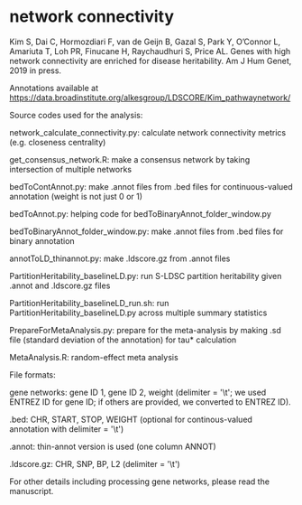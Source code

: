 # network connectivity
Kim S, Dai C, Hormozdiari F, van de Geijn B, Gazal S, Park Y, O’Connor L, Amariuta T, Loh PR, Finucane H, Raychaudhuri S, Price AL. Genes with high network connectivity are enriched for disease heritability. Am J Hum Genet, 2019 in press.

Annotations available at https://data.broadinstitute.org/alkesgroup/LDSCORE/Kim_pathwaynetwork/

Source codes used for the analysis:

network_calculate_connectivity.py: calculate network connectivity metrics (e.g. closeness centrality)

get_consensus_network.R: make a consensus network by taking intersection of multiple networks

bedToContAnnot.py: make .annot files from .bed files for continuous-valued annotation (weight is not just 0 or 1)

bedToAnnot.py: helping code for bedToBinaryAnnot_folder_window.py

bedToBinaryAnnot_folder_window.py: make .annot files from .bed files for binary annotation

annotToLD_thinannot.py: make .ldscore.gz from .annot files

PartitionHeritability_baselineLD.py: run S-LDSC partition heritability given .annot and .ldscore.gz files

PartitionHeritability_baselineLD_run.sh: run PartitionHeritability_baselineLD.py across multiple summary statistics

PrepareForMetaAnalysis.py: prepare for the meta-analysis by making .sd file (standard deviation of the annotation) for tau* calculation

MetaAnalysis.R: random-effect meta analysis


File formats:

gene networks: gene ID 1, gene ID 2, weight (delimiter = '\t'; we used ENTREZ ID for gene ID; if others are provided, we converted to ENTREZ ID).

.bed: CHR, START, STOP, WEIGHT (optional for continous-valued annotation with delimiter = '\t')

.annot: thin-annot version is used (one column ANNOT)

.ldscore.gz: CHR, SNP, BP, L2	(delimiter = '\t')

For other details including processing gene networks, please read the manuscript.

